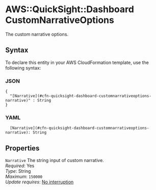 # AWS::QuickSight::Dashboard CustomNarrativeOptions<a name="aws-properties-quicksight-dashboard-customnarrativeoptions"></a>

The custom narrative options\.

## Syntax<a name="aws-properties-quicksight-dashboard-customnarrativeoptions-syntax"></a>

To declare this entity in your AWS CloudFormation template, use the following syntax:

### JSON<a name="aws-properties-quicksight-dashboard-customnarrativeoptions-syntax.json"></a>

```
{
  "[Narrative](#cfn-quicksight-dashboard-customnarrativeoptions-narrative)" : String
}
```

### YAML<a name="aws-properties-quicksight-dashboard-customnarrativeoptions-syntax.yaml"></a>

```
  [Narrative](#cfn-quicksight-dashboard-customnarrativeoptions-narrative): String
```

## Properties<a name="aws-properties-quicksight-dashboard-customnarrativeoptions-properties"></a>

`Narrative` <a name="cfn-quicksight-dashboard-customnarrativeoptions-narrative"></a>
The string input of custom narrative\.  
_Required_: Yes  
_Type_: String  
_Maximum_: `150000`  
_Update requires_: [No interruption](https://docs.aws.amazon.com/AWSCloudFormation/latest/UserGuide/using-cfn-updating-stacks-update-behaviors.html#update-no-interrupt)
